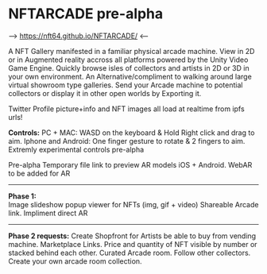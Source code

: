 # NFTARCADE  pre-alpha
--> https://nft64.github.io/NFTARCADE/  <--

A NFT Gallery manifested in a familiar physical arcade machine.
View in 2D or in Augmented reality accross all platforms powered by the Unity Video Game Engine.
Quickly browse isles of collectors and artists in 2D or 3D in your own environment.  An Alternative/compliment to walking around large virtual showroom type galleries.  Send your Arcade machine to potential collectors or display it in other open worlds by Exporting it.

Twitter Profile picture+info and NFT images all load at realtime from ipfs urls!

**Controls:** 
PC + MAC:  WASD on the keyboard & Hold Right click and drag to aim.
Iphone and Android: One finger gesture to rotate & 2 fingers to aim. Extremly experimental controls pre-alpha

Pre-alpha Temporary file link to preview AR models iOS + Android. WebAR to be added for AR

---------------
**Phase 1:**  
Image slideshow popup viewer for NFTs  (img, gif + video)
Shareable Arcade link.
Impliment direct AR

---------------
**Phase 2 requests:**
Create Shopfront for Artists be able to buy from vending machine. 
Marketplace Links.
Price and quantity of NFT visible by number or stacked behind each other.
Curated Arcade room.
Follow other collectors.
Create your own arcade room collection.
